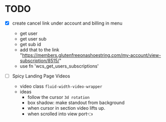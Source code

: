 # TODO

- [x] create cancel link under account and billing in menu

  - get user
  - get user sub
  - get sub id
  - add that to the link "https://members.glutenfreeonashoestring.com/my-account/view-subscription/8515/"
  - use fn 'wcs_get_users_subscriptions'

- [ ] Spicy Landing Page Videos
  - video class `fluid-width-video-wrapper`
  - ideas
    - follow the cursor `3d rotation`
    - box shadow: make standout from background
    - when cursor in section video lifts up.
    - when scrolled into view port👈
